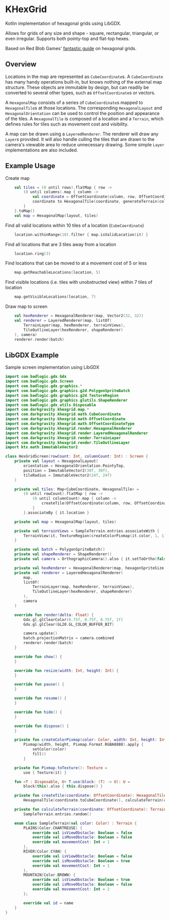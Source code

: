# KHexGrid
Kotlin implementation of hexagonal grids using LibGDX.

Allows for grids of any size and shape - square, rectangular, triangular, or even irregular. Supports both pointy-top and flat-top hexes.

Based on Red Blob Games' [fantastic guide](https://www.redblobgames.com/grids/hexagons/) on hexagonal grids.

## Overview
Locations in the map are represented as `CubeCoordinate`s. A `CubeCoordinate` has many handy operations built-in, but knows nothing of the external map structure. These objects are immutable by design, but can readily be converted to several other types, such as `OffsetCoordinate`s or vectors.

A `HexagonalMap` consists of a series of `CubeCoordinate`s mapped to `HexagonalTile`s at those locations. The corresponding `HexagonalLayout` and `HexagonalOrientation` can be used to control the position and appearance of the tiles. A `HexagonalTile` is composed of a location and a `Terrain`, which defines rules for tiles such as movement cost and visibility.

A map can be drawn using a `LayeredRenderer`. The renderer will draw any `Layer`s provided. It will also handle culling the tiles that are drawn to the camera's viewable area to reduce unnecessary drawing. Some simple `Layer` implementations are also included.


## Example Usage
Create map
```kotlin
    val tiles = (0 until rows).flatMap { row ->
        (0 until columns).map { column ->
            val coordinate = OffsetCoordinate(column, row, OffsetCoordinateType(HexagonalOrientation.POINTY_TOP)).toCubeCoordinate()
            coordinate to HexagonalTile(coordinate, generateTerrain(column, row))
        }
    }.toMap()
    val map = HexagonalMap(layout, tiles)
```

Find all valid locations within 10 tiles of a location (`CubeCoordinate`)
```kotlin
    location.withinRange(10).filter { map.isValidLocation(it) }
```
    
Find all locations that are 3 tiles away from a location
```kotlin
    location.ring(3)    
```

Find locations that can be moved to at a movement cost of 5 or less
```kotlin
    map.getReachableLocations(location, 5)
```
    
Find visible locations (i.e. tiles with unobstructed view) within 7 tiles of location

```kotlin
    map.getVisibleLocations(location, 7)
```
    
Draw map to screen

```kotlin
    val hexRenderer = HexagonalRenderer(map, Vector2(32, 32))
    val renderer = LayeredRenderer(map, listOf(
        TerrainLayer(map, hexRenderer, terrainViews),
        TileOutlineLayer(hexRenderer, shapeRenderer)
    ), camera)
    renderer.render(batch)
```

## LibGDX Example

Sample screen implementation using LibGDX

```kotlin
import com.badlogic.gdx.Gdx
import com.badlogic.gdx.Screen
import com.badlogic.gdx.graphics.*
import com.badlogic.gdx.graphics.g2d.PolygonSpriteBatch
import com.badlogic.gdx.graphics.g2d.TextureRegion
import com.badlogic.gdx.graphics.glutils.ShapeRenderer
import com.badlogic.gdx.utils.Disposable
import com.darkgravity.khexgrid.map.*
import com.darkgravity.khexgrid.math.CubeCoordinate
import com.darkgravity.khexgrid.math.OffsetCoordinate
import com.darkgravity.khexgrid.math.OffsetCoordinateType
import com.darkgravity.khexgrid.render.HexagonalRenderer
import com.darkgravity.khexgrid.render.LayeredHexagonalRenderer
import com.darkgravity.khexgrid.render.TerrainLayer
import com.darkgravity.khexgrid.render.TileOutlineLayer
import ktx.math.ImmutableVector2

class HexGridScreen(rowCount: Int, columnCount: Int) : Screen {
    private val layout = HexagonalLayout(
        orientation = HexagonalOrientation.PointyTop,
        position = ImmutableVector2(30f, 30f),
        tileRadius = ImmutableVector2(24f, 24f)
    )

    private val tiles: Map<CubeCoordinate, HexagonalTile> =
        (0 until rowCount).flatMap { row ->
            (0 until columnCount).map { column ->
                createTile(OffsetCoordinate(column, row, OffsetCoordinateType(layout.orientation)))
            }
        }.associateBy { it.location }

    private val map = HexagonalMap(layout, tiles)

    private val terrainViews = SampleTerrain.entries.associateWith {
        TerrainView(it, TextureRegion(createColorPixmap(it.color, 1, 1).toTexture()), it.color)
    }

    private val batch = PolygonSpriteBatch()
    private val shapeRenderer = ShapeRenderer()
    private val camera = OrthographicCamera().also { it.setToOrtho(false) }

    private val hexRenderer = HexagonalRenderer(map, hexagonSpriteSize = ImmutableVector2(1f, 1f))
    private val renderer = LayeredHexagonalRenderer(
        map,
        listOf(
            TerrainLayer(map, hexRenderer, terrainViews),
            TileOutlineLayer(hexRenderer, shapeRenderer)
        ),
        camera
    )

    override fun render(delta: Float) {
        Gdx.gl.glClearColor(0.75f, 0.75f, 0.75f, 1f)
        Gdx.gl.glClear(GL20.GL_COLOR_BUFFER_BIT)

        camera.update()
        batch.projectionMatrix = camera.combined
        renderer.render(batch)
    }

    override fun show() {
    }

    override fun resize(width: Int, height: Int) {
    }

    override fun pause() {
    }

    override fun resume() {
    }

    override fun hide() {
    }

    override fun dispose() {
    }

    private fun createColorPixmap(color: Color, width: Int, height: Int): Pixmap =
        Pixmap(width, height, Pixmap.Format.RGBA8888).apply {
            setColor(color)
            fill()
        }

    private fun Pixmap.toTexture(): Texture =
        use { Texture(it) }

    fun <T : Disposable, U> T.use(block: (T) -> U): U =
        block(this).also { this.dispose() }

    private fun createTile(coordinate: OffsetCoordinate): HexagonalTile =
        HexagonalTile(coordinate.toCubeCoordinate(), calculateTerrain(coordinate))

    private fun calculateTerrain(coordinate: OffsetCoordinate): Terrain =
        SampleTerrain.entries.random()

    enum class SampleTerrain(val color: Color) : Terrain {
        PLAINS(Color.CHARTREUSE) {
            override val isViewObstacle: Boolean = false
            override val isMoveObstacle: Boolean = false
            override val movementCost: Int = 1
        },
        RIVER(Color.CYAN) {
            override val isViewObstacle: Boolean = false
            override val isMoveObstacle: Boolean = true
            override val movementCost: Int = 1
        },
        MOUNTAIN(Color.BROWN) {
            override val isViewObstacle: Boolean = true
            override val isMoveObstacle: Boolean = false
            override val movementCost: Int = 2
        };

        override val id = name
    }
}
```